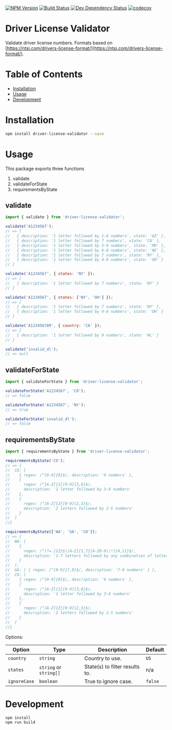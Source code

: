 [![NPM Version](https://badge.fury.io/js/js-rules-engine.svg)](https://badge.fury.io/js/driver-license-validator)
[![Build Status](https://travis-ci.org/justinlettau/driver-license-validator.svg?branch=master)](https://travis-ci.org/justinlettau/driver-license-validator)
[![Dev Dependency Status](https://david-dm.org/justinlettau/driver-license-validator/dev-status.svg)](https://david-dm.org/justinlettau/js-rules-engine?type=dev)
[![codecov](https://codecov.io/gh/justinlettau/driver-license-validator/branch/master/graph/badge.svg)](https://codecov.io/gh/justinlettau/driver-license-validator)

# Driver License Validator

Validate driver license numbers.
Formats based on [https://ntsi.com/drivers-license-format/](https://ntsi.com/drivers-license-format/).

# Table of Contents

- [Installation](#installation)
- [Usage](#usage)
- [Development](#development)

# Installation

```bash
npm install driver-license-validator --save
```

# Usage

This package exports three functions

1. validate
2. validateForState
3. requirementsByState

## validate

```js
import { validate } from 'driver-license-validator';

validate('A1234567');
// => [
//   { description: '1 letter followed by 1-8 numbers', state: 'AZ' },
//   { description: '1 letter followed by 7 numbers', state: 'CA' },
//   { description: '1 letter followed by 5-9 numbers', state: 'MO' },
//   { description: '1 letter followed by 6-8 numbers', state: 'NE' },
//   { description: '1 letter followed by 7 numbers', state: 'NY' },
//   { description: '1 letter followed by 4-8 numbers', state: 'OH' }
// ]

validate('A1234567', { states: 'NY' });
// => [
//   { description: '1 letter followed by 7 numbers', state: 'NY' }
// ]

validate('A1234567', { states: ['NY', 'OH'] });
// => [
//   { description: '1 letter followed by 7 numbers', state: 'NY' },
//   { description: '1 letter followed by 4-8 numbers', state: 'OH' }
// ]

validate('A123456789', { country: 'CA' });
// => [
//   { description: '1 letter followed by 9 numbers', state: 'NL' }
// ]

validate('invalid_dl');
// => null
```

## validateForState

```js
import { validateForState } from 'driver-license-validator';

validateForState('A1234567', 'CO');
// => false

validateForState('A1234567', 'NY');
// => true

validateForState('invalid_dl');
// => false
```

## requirementsByState

```js
import { requirementsByState } from 'driver-license-validator';

requirementsByState('CO');
// => {
//  CO: [
//    { regex: /^[0-9]{9}$/, description: '9 numbers' },
//    {
//      regex: /^[A-Z]{1}[0-9]{3,6}$/,
//      description: '1 letter followed by 3-6 numbers'
//    },
//    {
//      regex: /^[A-Z]{2}[0-9]{2,5}$/,
//      description: '2 letters followed by 2-5 numbers'
//    }
//  ]
//}

requirementsByState(['WA', 'GA', 'CO']);
// => {
//  WA: [
//    {
//      regex: /^(?=.{12}$)[A-Z]{1,7}[A-Z0-9\\*]{4,11}$/,
//      description: '1-7 letters followed by any combination of letters, numbers, or "*" for a total of 12 characters'
//    }
//  ],
//  GA: [ { regex: /^[0-9]{7,9}$/, description: '7-9 numbers' } ],
//  CO: [
//    { regex: /^[0-9]{9}$/, description: '9 numbers' },
//    {
//      regex: /^[A-Z]{1}[0-9]{3,6}$/,
//      description: '1 letter followed by 3-6 numbers'
//    },
//    {
//      regex: /^[A-Z]{2}[0-9]{2,5}$/,
//      description: '2 letters followed by 2-5 numbers'
//    }
//  ]
//}
```

Options:

| Option       | Type                   | Description                    | Default |
| ------------ | ---------------------- | ------------------------------ | ------- |
| `country`    | `string`               | Country to use.                | `US`    |
| `states`     | `string` or `string[]` | State(s) to filter results to. | n/a     |
| `ignoreCase` | `boolean`              | True to ignore case.           | `false` |

# Development

```
npm install
npm run build
```
